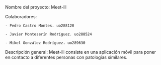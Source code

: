 Nombre del proyecto: Meet-ill

Colaboradores: 

    - Pedro Castro Montes. uo288120
    
    - Javier Monteserín Rodríguez. uo288524
    
    - Mikel González Rodríguez. uo289630
    
Descripción general: Meet-ill consiste en una aplicación móvil para poner en contacto a diferentes personas con patologías similares.
